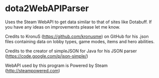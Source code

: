 # dota2WebAPIParser
Uses the Steam WebAPI to get data similar to that of sites like Dotabuff.
If you have any ideas on improvements please let me know.

Credits to KronuS (https://github.com/kronusme) on GitHub for his .json files containing data on lobby types, game modes, items and hero abilities.

Credits to the creator of simpleJSON for Java for his JSON parser (https://code.google.com/p/json-simple/)

WebAPI used by this program is Powered by Steam (http://steampowered.com)
